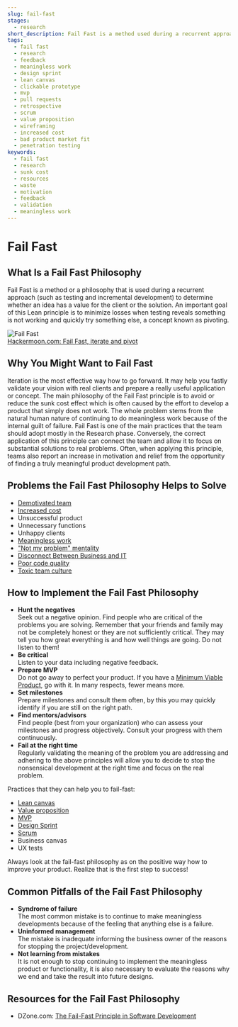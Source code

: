 ```yaml
---
slug: fail-fast
stages:
  - research
short_description: Fail Fast is a method used during a recurrent approach to determine whether an idea has a value for the client or solution. An important goal is to minimize losses when testing reveals something is not working and quickly try something else.
tags:
  - fail fast
  - research
  - feedback
  - meaningless work
  - design sprint
  - lean canvas
  - clickable prototype
  - mvp
  - pull requests
  - retrospective
  - scrum
  - value proposition
  - wireframing
  - increased cost
  - bad product market fit
  - penetration testing
keywords:
  - fail fast
  - research
  - sunk cost
  - resources
  - waste
  - motivation
  - feedback
  - validation
  - meaningless work
---
```


# Fail Fast

## What Is a Fail Fast Philosophy

Fail Fast is a method or a philosophy that is used during a recurrent approach (such as testing and incremental development) to determine whether an idea has a value for the client or the solution. An important goal of this Lean principle is to minimize losses when testing reveals something is not working and quickly try something else, a concept known as pivoting.

![Fail Fast](/files/fail_fast.jpg)  
[Hackermoon.com: Fail Fast, iterate and pivot](https://hackernoon.com/fail-fast-iterate-and-pivot-8d00d6c00836)

## Why You Might Want to Fail Fast

Iteration is the most effective way how to go forward. It may help you fastly validate your vision with real clients and prepare a really useful application or concept.
The main philosophy of the Fail Fast principle is to avoid or reduce the sunk cost effect which is often caused by the effort to develop a product that simply does not work.
The whole problem stems from the natural human nature of continuing to do meaningless work because of the internal guilt of failure.
Fail Fast is one of the main practices that the team should adopt mostly in the Research phase. Conversely, the correct application of this principle can connect the team and allow it to focus on substantial solutions to real problems. Often, when applying this principle, teams also report an increase in motivation and relief from the opportunity of finding a truly meaningful product development path.

## Problems the Fail Fast Philosophy Helps to Solve

-   [Demotivated team](/problems/demotivated-team)
-   [Increased cost](/problems/increased-cost)
-   Unsuccessful product
-   Unnecessary functions
-   Unhappy clients
-   [Meaningless work](/problems/meaningless-work)
-   ["Not my problem" mentality](/problems/not-my-problem-mentality)
-   [Disconnect Between Business and IT](/problems/disconnect-between-business-and-it)
-   [Poor code quality](/problems/poor-code-quality)
-   [Toxic team culture](/problems/toxic-team-culture)

## How to Implement the Fail Fast Philosophy

-   **Hunt the negatives**  
        Seek out a negative opinion. Find people who are critical of the problems you are solving. Remember that your friends and family may not be completely honest or they are not sufficiently critical. They may tell you how great everything is and how well things are going. Do not listen to them!
-   **Be critical**  
        Listen to your data including negative feedback.
-   **Prepare MVP**  
        Do not go away to perfect your product. If you have a [Minimum Viable Product](/practices/minimum-viable-product), go with it. In many respects, fewer means more.
-   **Set milestones**  
        Prepare milestones and consult them often, by this you may quickly identify if you are still on the right path.
-   **Find mentors/advisors**  
        Find people (best from your organization) who can assess your milestones and progress objectively. Consult your progress with them continuously.
-   **Fail at the right time**  
        Regularly validating the meaning of the problem you are addressing and adhering to the above principles will allow you to decide to stop the nonsensical development at the right time and focus on the real problem.

Practices that they can help you to fail-fast:

-   [Lean canvas](/practices/lean-canvas)
-   [Value proposition](/practices/value-proposition)
-   [MVP](/practices/minimum-viable-product)
-   [Design Sprint](/practices/design-sprint)
-   [Scrum](/practices/scrum)
-   Business canvas
-   UX tests

Always look at the fail-fast philosophy as on the positive way how to improve your product. Realize that is the first step to success!

## Common Pitfalls of the Fail Fast Philosophy

-   **Syndrome of failure**  
        The most common mistake is to continue to make meaningless developments because of the feeling that anything else is a failure.
-   **Uninformed management**  
        The mistake is inadequate informing the business owner of the reasons for stopping the project/development.
-   **Not learning from mistakes**  
        It is not enough to stop continuing to implement the meaningless product or functionality, it is also necessary to evaluate the reasons why we end and take the result into future designs.

## Resources for the Fail Fast Philosophy

-   DZone.com: [The Fail-Fast Principle in Software Development](https://dzone.com/articles/fail-fast-principle-in-software-development)
